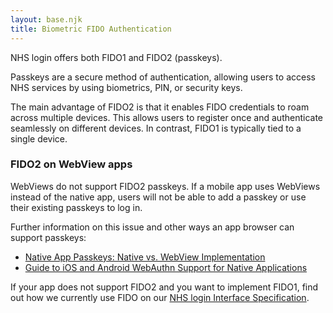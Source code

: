 ```yaml
---
layout: base.njk
title: Biometric FIDO Authentication
---
```



<p class="nhsuk-body">NHS login offers both FIDO1 and FIDO2 (passkeys).

Passkeys are a secure method of authentication, allowing users to access NHS services by using biometrics, PIN, or security keys.

The main advantage of FIDO2 is that it enables FIDO credentials to roam across multiple devices. This allows users to register once and authenticate seamlessly on different devices. In contrast, FIDO1 is typically tied to a single device.

### FIDO2 on WebView apps

WebViews do not support FIDO2 passkeys. If a mobile app uses WebViews instead of the native app, users will not be able to add a passkey or use their existing passkeys to log in.

Further information on this issue and other ways an app browser can support passkeys:

<ul>
<li><a href="https://www.corbado.com/blog/native-app-passkeys">Native App Passkeys: Native vs. WebView Implementation</a></li>
<li><a href="https://help.duo.com/s/article/8433?language=en_US">Guide to iOS and Android WebAuthn Support for Native Applications</a></li> 
</ul>

If your app does not support FIDO2 and you want to implement FIDO1, find out how we currently use FIDO on our <a href="http://localhost:8080/nhslogin/fido/">NHS login Interface Specification</a>.
